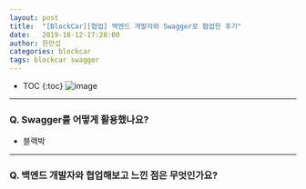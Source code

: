```yaml
---
layout: post
title:  "[BlockCar][협업] 백엔드 개발자와 Swagger로 협업한 후기"
date:   2019-10-12-17:28:00
author: 한만섭
categories: blockcar
tags: blockcar swagger
---
```




* TOC
{:toc}
![image](https://user-images.githubusercontent.com/46010705/66699660-c5d1a580-ed23-11e9-9585-4e7c339db78b.png)

***



### Q. Swagger를 어떻게 활용했나요? 

- 블랙박


***



### Q. 백엔드 개발자와 협업해보고 느낀 점은 무엇인가요?

